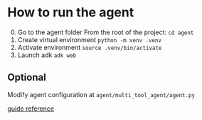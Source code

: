 # How to run the agent

0. Go to the agent folder
From the root of the project: `cd agent`
1. Create virtual environment
`python -m venv .venv`
2. Activate environment 
`source .venv/bin/activate`
3. Launch adk 
`adk web`

## Optional
Modify agent configuration at `agent/multi_tool_agent/agent.py` 

[guide reference](https://google.github.io/adk-docs/get-started/installation/)
